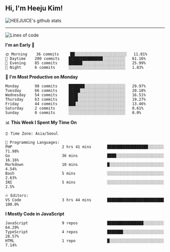 ## Hi, I'm Heeju Kim!

![HEEJUICE's github stats](https://github-readme-stats.vercel.app/api?username=HEEJUICE&show_icons=true)

---
<!--START_SECTION:waka-->
![Lines of code](https://img.shields.io/badge/From%20Hello%20World%20I%27ve%20Written-11.4%20million%20lines%20of%20code-blue)

**I'm an Early 🐤** 

```text
🌞 Morning    36 commits     ██░░░░░░░░░░░░░░░░░░░░░░░   11.01% 
🌆 Daytime    200 commits    ███████████████░░░░░░░░░░   61.16% 
🌃 Evening    85 commits     ██████░░░░░░░░░░░░░░░░░░░   25.99% 
🌙 Night      6 commits      ░░░░░░░░░░░░░░░░░░░░░░░░░   1.83%

```
📅 **I'm Most Productive on Monday** 

```text
Monday       98 commits     ███████░░░░░░░░░░░░░░░░░░   29.97% 
Tuesday      66 commits     █████░░░░░░░░░░░░░░░░░░░░   20.18% 
Wednesday    54 commits     ████░░░░░░░░░░░░░░░░░░░░░   16.51% 
Thursday     63 commits     ████░░░░░░░░░░░░░░░░░░░░░   19.27% 
Friday       44 commits     ███░░░░░░░░░░░░░░░░░░░░░░   13.46% 
Saturday     2 commits      ░░░░░░░░░░░░░░░░░░░░░░░░░   0.61% 
Sunday       0 commits      ░░░░░░░░░░░░░░░░░░░░░░░░░   0.0%

```


📊 **This Week I Spent My Time On** 

```text
⌚︎ Time Zone: Asia/Seoul

💬 Programming Languages: 
PHP                      2 hrs 41 mins       ██████████████████░░░░░░░   71.98% 
Go                       36 mins             ████░░░░░░░░░░░░░░░░░░░░░   16.16% 
Markdown                 10 mins             █░░░░░░░░░░░░░░░░░░░░░░░░   4.54% 
Bash                     5 mins              ░░░░░░░░░░░░░░░░░░░░░░░░░   2.63% 
INI                      5 mins              ░░░░░░░░░░░░░░░░░░░░░░░░░   2.5%

🔥 Editors: 
VS Code                  3 hrs 44 mins       █████████████████████████   100.0%

```

**I Mostly Code in JavaScript** 

```text
JavaScript               9 repos             ████████████████░░░░░░░░░   64.29% 
TypeScript               4 repos             ███████░░░░░░░░░░░░░░░░░░   28.57% 
HTML                     1 repo              █░░░░░░░░░░░░░░░░░░░░░░░░   7.14%

```



<!--END_SECTION:waka-->
